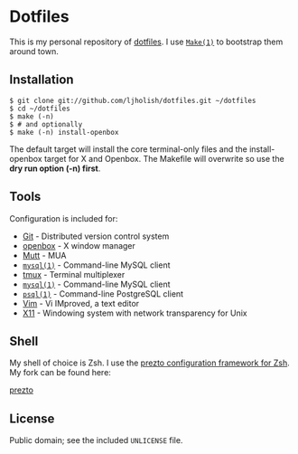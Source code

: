 Dotfiles
========

This is my personal repository of [dotfiles](https://dotfiles.github.io/). I
use [`Make(1)`](web.mit.edu/gnu/doc/html/make_1.html) to bootstrap them around
town.


Installation
------------

    $ git clone git://github.com/ljholish/dotfiles.git ~/dotfiles
    $ cd ~/dotfiles
    $ make (-n)
    $ # and optionally
    $ make (-n) install-openbox

The default target will install the core terminal-only files and the
install-openbox target for X and Openbox. The Makefile will overwrite so use
the **dry run option (-n) first**.


Tools
-----

Configuration is included for:

*   [Git](http://git-scm.com/) - Distributed version control system
*   [openbox](http://openbox.org/) -  X window manager
*   [Mutt](http://www.mutt.org/) - MUA
*   [`mysql(1)`](http://linux.die.net/man/1/mysql) - Command-line MySQL client
*   [tmux](https://tmux.github.io/) - Terminal multiplexer
*   [`mysql(1)`](http://linux.die.net/man/1/mysql) - Command-line MySQL client
*   [`psql(1)`](http://linux.die.net/man/1/psql) - Command-line PostgreSQL client
*   [Vim](http://www.vim.org/) - Vi IMproved, a text editor
*   [X11](http://www.x.org/wiki/) - Windowing system with network transparency
    for Unix


Shell
-----

My shell of choice is Zsh. I use the [prezto configuration framework for
Zsh](https://github.com/sorin-ionescu/prezto). My fork can be found here:

[prezto](https://github.com/ljholish/prezto)


License
-------

Public domain; see the included `UNLICENSE` file.
